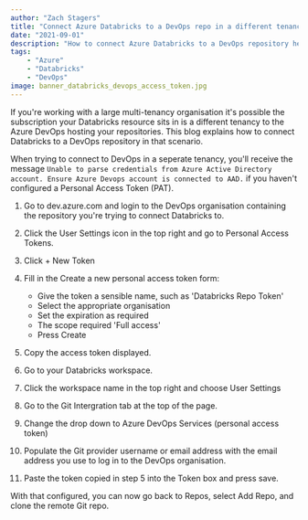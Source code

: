 ```yaml
---
author: "Zach Stagers"
title: "Connect Azure Databricks to a DevOps repo in a different tenancy"
date: "2021-09-01"
description: "How to connect Azure Databricks to a DevOps repository held within a separate tenancy using a Personal Access Token."
tags: 
    - "Azure"
    - "Databricks"
    - "DevOps"
image: banner_databricks_devops_access_token.jpg
---
```


If you're working with a large multi-tenancy organisation it's possible the subscription your Databricks resource sits in is a different tenancy to the Azure DevOps hosting your repositories. This blog explains how to connect Databricks to a DevOps repository in that scenario.

When trying to connect to DevOps in a seperate tenancy, you'll receive the message `Unable to parse credentials from Azure Active Directory account. Ensure Azure Devops account is connected to AAD.` if you haven't configured a Personal Access Token (PAT).

1. Go to dev.azure.com and login to the DevOps organisation containing the repository you're trying to connect Databricks to.

2. Click the User Settings icon in the top right and go to Personal Access Tokens.

3. Click + New Token

4. Fill in the Create a new personal access token form:
    * Give the token a sensible name, such as 'Databricks Repo Token'
    * Select the appropriate organisation
    * Set the expiration as required
    * The scope required 'Full access'
    * Press Create

5. Copy the access token displayed.

6. Go to your Databricks workspace.

7. Click the workspace name in the top right and choose User Settings

8. Go to the Git Intergration tab at the top of the page.

9. Change the drop down to Azure DevOps Services (personal access token)

10. Populate the Git provider username or email address with the email address you use to log in to the DevOps organisation.

11. Paste the token copied in step 5 into the Token box and press save.

With that configured, you can now go back to Repos, select Add Repo, and clone the remote Git repo. 


